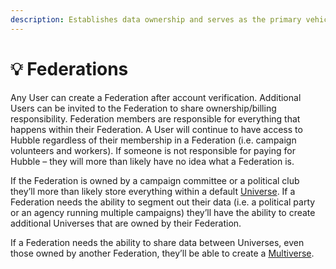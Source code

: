 ```yaml
---
description: Establishes data ownership and serves as the primary vehicle for billing
---
```


# 💡 Federations

Any User can create a Federation after account verification. Additional Users can be invited to the Federation to share ownership/billing responsibility. Federation members are responsible for everything that happens within their Federation. A User will continue to have access to Hubble regardless of their membership in a Federation (i.e. campaign volunteers and workers). If someone is not responsible for paying for Hubble – they will more than likely have no idea what a Federation is.

If the Federation is owned by a campaign committee or a political club they’ll more than likely store everything within a default [Universe](universes.md). If a Federation needs the ability to segment out their data (i.e. a political party or an agency running multiple campaigns) they’ll have the ability to create additional Universes that are owned by their Federation.

If a Federation needs the ability to share data between Universes, even those owned by another Federation, they’ll be able to create a [Multiverse](multiverses.md).
